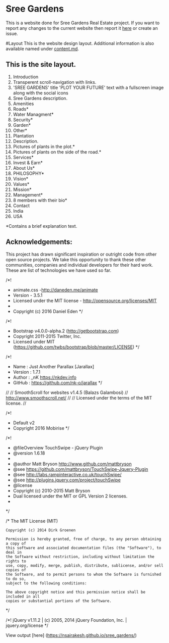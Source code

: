 # Sree Gardens
This is a website done for Sree Gardens Real Estate project. If you want to report any changes to the current website then report it [here](https://github.com/nsairakesh/sree_gardens/blob/master/Current_work.md) or create an issue.

#Layout
 This is the website design layout. Additional information is also available named under [content.md](https://github.com/nsairakesh/sree_gardens/blob/master/contents.md).

## This is the site layout.

1. Introduction
  1. Transperent scroll-navigation with links.
  2. 'SREE GARDENS' title 'PLOT YOUR FUTURE' text with a fullscreen image along with the social icons
  3. Sree Gardens description.
2. Amenities
 1. Roads*
 2. Water Managment*
 3. Security*
 4. Garden*
 5. Other*
3. Plantation
  1. Description.
  2. Pictures of plants in the plot.*
  3. Pictures of plants on the side of the road.*
4. Services*
5. Invest & Earn*
6. About Us*
  1. PHILOSOPHY*
  2. Vision*
  3. Values*
  4. Mission*
  5. Management*
  4. 8 members with their bio*
7. Contact
 1. India
 2. USA
 
 *Contains a  brief explanation text.
 
## Acknowledgements: 
 This project has drawn significant inspiration or outright code from other open source projects. We take this opportunity to thank these other communities, companies and individual developers for their hard work. These are list of technologies we have used so far. 
 
/*!
 * animate.css -http://daneden.me/animate
 * Version - 3.5.1
 * Licensed under the MIT license - http://opensource.org/licenses/MIT
 *
 * Copyright (c) 2016 Daniel Eden
*/
 
/*!
 * Bootstrap v4.0.0-alpha.2 (http://getbootstrap.com)
 * Copyright 2011-2015 Twitter, Inc.
 * Licensed under MIT (https://github.com/twbs/bootstrap/blob/master/LICENSE)
*/
 
/*!
 * Name    : Just Another Parallax [Jarallax]
 * Version : 1.7.1
 * Author  : _nK https://nkdev.info
 * GitHub  : https://github.com/nk-o/jarallax
*/
 
//
// SmoothScroll for websites v1.4.5 (Balazs Galambosi)
// http://www.smoothscroll.net/
//
// Licensed under the terms of the MIT license.
//

/*!
 * Default v2 
 * Copyright 2016 Mobirise
 */
 
/*!
 * @fileOverview TouchSwipe - jQuery Plugin
 * @version 1.6.18
 *
 * @author Matt Bryson http://www.github.com/mattbryson
 * @see https://github.com/mattbryson/TouchSwipe-Jquery-Plugin
 * @see http://labs.rampinteractive.co.uk/touchSwipe/
 * @see http://plugins.jquery.com/project/touchSwipe
 * @license
 * Copyright (c) 2010-2015 Matt Bryson
 * Dual licensed under the MIT or GPL Version 2 licenses.
 *
 */
 
 /*
    The MIT License (MIT)

    Copyright (c) 2014 Dirk Groenen

    Permission is hereby granted, free of charge, to any person obtaining a copy of
    this software and associated documentation files (the "Software"), to deal in
    the Software without restriction, including without limitation the rights to
    use, copy, modify, merge, publish, distribute, sublicense, and/or sell copies of
    the Software, and to permit persons to whom the Software is furnished to do so,
    subject to the following conditions:

    The above copyright notice and this permission notice shall be included in all
    copies or substantial portions of the Software.
*/

/*! jQuery v1.11.2 | (c) 2005, 2014 jQuery Foundation, Inc. | jquery.org/license */
 
 

View output [here] (https://nsairakesh.github.io/sree_gardens/)
